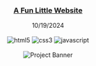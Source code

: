 <div align="center">
  <h3 align="center"><a href="https://teechenxing.github.io/blog/" target="_blank"><b>A Fun Little Website</b></a></h3>

  <div align="center">
    10/19/2024
  </div>
  <br>
  <div>
    <img src="https://img.shields.io/badge/-HTML5-black?style=for-the-badge&logoColor=white&logo=html5&color=b62020" alt="html5" />
    <img src="https://img.shields.io/badge/-CSS3-black?style=for-the-badge&logoColor=white&logo=css3&color=fe5757" alt="css3" />
    <img src="https://img.shields.io/badge/-Javascript-black?style=for-the-badge&logoColor=white&logo=javascript&color=fe8181" alt="javascript" />
  </div>
  <br />
    <img src="assets/blog_scroll.gif" alt="Project Banner">
  <br />
</div>